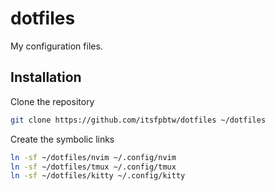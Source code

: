 # dotfiles

My configuration files.

## Installation

Clone the repository

```bash
git clone https://github.com/itsfpbtw/dotfiles ~/dotfiles
```

Create the symbolic links

```bash
ln -sf ~/dotfiles/nvim ~/.config/nvim
ln -sf ~/dotfiles/tmux ~/.config/tmux
ln -sf ~/dotfiles/kitty ~/.config/kitty
```

